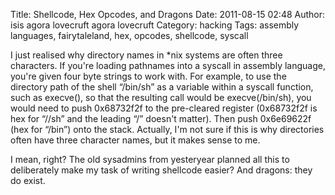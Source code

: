 Title: Shellcode, Hex Opcodes, and Dragons
Date: 2011-08-15 02:48
Author: isis agora lovecruft agora lovecruft
Category: hacking
Tags: assembly languages, fairytaleland, hex, opcodes, shellcode, syscall

I just realised why directory names in \*nix systems are often three
characters. If you're loading pathnames into a syscall in assembly
language, you're given four byte strings to work with. For example, to
use the directory path of the shell “/bin/sh” as a variable within a
syscall function, such as execve(), so that the resulting call would be
execve(/bin/sh), you would need to push 0x68732f2f to the pre-cleared
register (0x68732f2f is hex for “//sh” and the leading “/” doesn't
matter). Then push 0x6e69622f (hex for “/bin”) onto the stack. Actually,
I'm not sure if this is why directories often have three character
names, but it makes sense to me.

I mean, right? The old sysadmins from yesteryear planned all this to
deliberately make my task of writing shellcode easier? And dragons: they
do exist.
